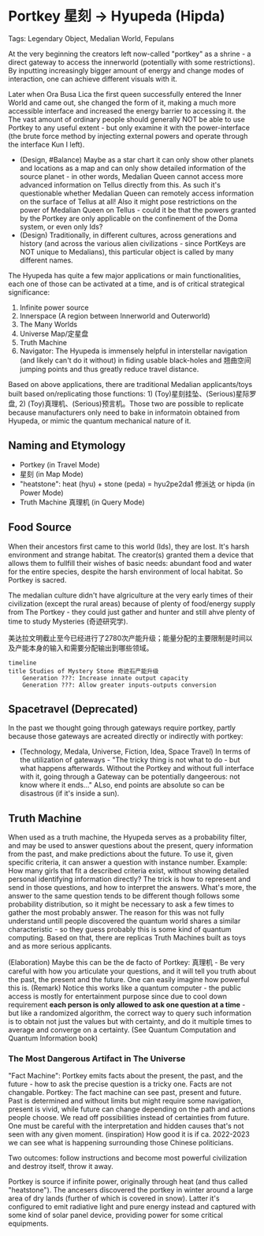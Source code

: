 # Portkey 星刻 -> Hyupeda (Hipda)

Tags: Legendary Object, Medalian World, Fepulans

At the very beginning the creators left now-called "portkey" as a shrine - a direct gateway to access the innerworld (potentially with some restrictions). By inputting increasingly bigger amount of energy and change modes of interaction, one can achieve different visuals with it.

Later when Ora Busa Lica the first queen successfully entered the Inner World and came out, she changed the form of it, making a much more accessible interface and increased the energy barrier to accessing it. the The vast amount of ordinary people should generally NOT be able to use Portkey to any useful extent - but only examine it with the power-interface (the brute force method by injecting external powers and operate through the interface Kun I left). 

* (Design, #Balance) Maybe as a star chart it can only show other planets and locations as a map and can only show detailed information of the source planet - in other words, Medalian Queen cannot access more advanced information on Tellus directly from this. As such it's questionable whether Medalian Queen can remotely access information on the surface of Tellus at all! Also it might pose restrictions on the power of Medalian Queen on Tellus - could it be that the powers granted by the Portkey are only applicable on the confinement of the Doma system, or even only Ids?
* (Design) Traditionally, in different cultures, across generations and history (and across the various alien civilizations - since PortKeys are NOT unique to Medalians), this particular object is called by many different names.

The Hyupeda has quite a few major applications or main functionalities, each one of those can be activated at a time, and is of critical strategical significance:

1. Infinite power source
2. Innerspace (A region between Innerworld and Outerworld)
3. The Many Worlds
4. Universe Map/定星盘
5. Truth Machine
6. Navigator: The Hyupeda is immensely helpful in interstellar navigation (and likely can't do it without) in fiding usable black-holes and 翘曲空间 jumping points and thus greatly reduce travel distance.

Based on above applications, there are traditional Medalian applicants/toys built based on/replicating those functions: 1) (Toy)星刻挂坠、(Serious)星际罗盘, 2) (Toy)真理机、(Serious)预言机。Those two are possible to replicate because manufacturers only need to bake in informatoin obtained from Hyupeda, or mimic the quantum mechanical nature of it.

## Naming and Etymology

* Portkey (in Travel Mode)
* 星刻 (in Map Mode)
* "heatstone": heat (hyu) + stone (peda) = hyu2pe2da1 修派达 or hipda (in Power Mode)
* Truth Machine 真理机 (in Query Mode)

## Food Source

When their ancestors first came to this world (Ids), they are lost. It's harsh environment and strange habitat. The creator(s) granted them a device that allows them to fullfill their wishes of basic needs: abundant food and water for the entire species, despite the harsh environment of local habitat. So Portkey is sacred.

The medalian culture didn't have algriculture at the very early times of their civilization (except the rural areas) because of plenty of food/energy supply from The Portkey - they could just gather and hunter and still ahve plenty of time to study Mysteries (奇迹研究学).

美达拉文明截止至今已经进行了2780次产能升级；能量分配的主要限制是时间以及产能本身的输入和需要分配输出到哪些领域。

```mermaid
timeline
title Studies of Mystery Stone 奇迹石产能升级
    Generation ???: Increase innate output capacity
    Generation ???: Allow greater inputs-outputs conversion
```

## Spacetravel (Deprecated)

In the past we thought going through gateways require portkey, partly because those gateways are acreated directly or indirectly with portkey:

* (Technology, Medala, Universe, Fiction, Idea, Space Travel) In terms of the utilization of gateways - "The tricky thing is not what to do - but what happens afterwards. Without the Portkey and without full interface with it, going through a Gateway can be potentially dangeerous: not know where it ends..." ALso, end points are absolute so can be disastrous (if it's inside a sun).

## Truth Machine

When used as a truth machine, the Hyupeda serves as a probability filter, and may be used to answer questions about the present, query information from the past, and make predictions about the future. To use it, given specific criteria, it can answer a question with instance number. Example: How many girls that fit a described criteria exist, without showing detailed personal identifying information directly? The trick is how to represent and send in those questions, and how to interpret the answers. What's more, the answer to the same question tends to be different though follows some probability distribution, so it might be necessary to ask a few times to gather the most probably answer. The reason for this was not fully understand untill people discovered the quantum world shares a similar characteristic - so they guess probably this is some kind of quantum computing. Based on that, there are replicas Truth Machines built as toys and as more serious applicants.

(Elaboration) Maybe this can be the de facto of Portkey: 真理机 - Be very careful with how you articulate your questions, and it will tell you truth about the past, the present and the future. One can easily imagine how powerful this is. (Remark) Notice this works like a quantum computer - the public access is mostly for entertainment purpose since due to cool down requirement **each person is only allowed to ask one question at a time** - but like a randomized algorithm, the correct way to query such information is to obtain not just the values but with certainty, and do it multiple times to average and converge on a certainty. (See Quantum Computation and Quantum Information book)

### The Most Dangerous Artifact in The Universe

"Fact Machine": Portkey emits facts about the present, the past, and the future - how to ask the precise question is a tricky one. Facts are not changable.
Portkey: The fact machine can see past, present and future. Past is determined and without limits but might require some navigation, present is vivid, while future can change depending on the path and actions people choose. We read off possibilities instead of certainties from future. One must be careful with the interpretation and hidden causes that's not seen with any given moment. (inspiration) How good it is if ca. 2022-2023 we can see what is happening surrounding those Chinese politicians.

Two outcomes: follow instructions and become most powerful civilization and destroy itself, throw it away.

Portkey is source if infinite power, originally through heat (and thus called "heatstone"). The ancesers discovered the portkey in winter around a large area of dry lands (further of which is covered in snow). Latter it's configured to emit radiative light and pure energy instead and captured with some kind of solar panel device, providing power for some critical equipments.